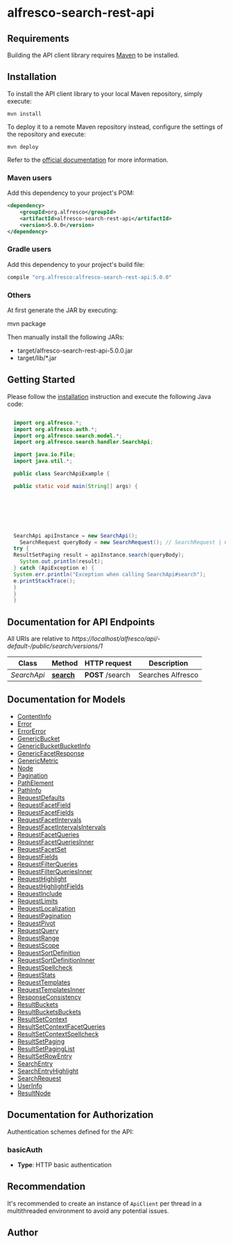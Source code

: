# alfresco-search-rest-api

## Requirements

Building the API client library requires [Maven](https://maven.apache.org) to be installed.

## Installation

To install the API client library to your local Maven repository, simply execute:

```shell
mvn install
```

To deploy it to a remote Maven repository instead, configure the settings of the repository and execute:

```shell
mvn deploy
```

Refer to the [official documentation](https://maven.apache.org/plugins/maven-deploy-plugin/usage.html) for more information.

### Maven users

Add this dependency to your project's POM:

```xml
<dependency>
    <groupId>org.alfresco</groupId>
    <artifactId>alfresco-search-rest-api</artifactId>
    <version>5.0.0</version>
</dependency>
```

### Gradle users

Add this dependency to your project's build file:

```groovy
compile "org.alfresco:alfresco-search-rest-api:5.0.0"
```

### Others

At first generate the JAR by executing:

mvn package

Then manually install the following JARs:

* target/alfresco-search-rest-api-5.0.0.jar
* target/lib/*.jar

## Getting Started

Please follow the [installation](#installation) instruction and execute the following Java code:

```java

  import org.alfresco.*;
  import org.alfresco.auth.*;
  import org.alfresco.search.model.*;
  import org.alfresco.search.handler.SearchApi;

  import java.io.File;
  import java.util.*;

  public class SearchApiExample {

  public static void main(String[] args) {

  





  SearchApi apiInstance = new SearchApi();
    SearchRequest queryBody = new SearchRequest(); // SearchRequest | Generic query API 
  try {
  ResultSetPaging result = apiInstance.search(queryBody);
    System.out.println(result);
  } catch (ApiException e) {
  System.err.println("Exception when calling SearchApi#search");
  e.printStackTrace();
  }
  }
  }

```

## Documentation for API Endpoints

All URIs are relative to *https://localhost/alfresco/api/-default-/public/search/versions/1*

Class | Method | HTTP request | Description
------------ | ------------- | ------------- | -------------
*SearchApi* | [**search**](docs/SearchApi.md#search) | **POST** /search | Searches Alfresco


## Documentation for Models

 - [ContentInfo](docs/ContentInfo.md)
 - [Error](docs/Error.md)
 - [ErrorError](docs/ErrorError.md)
 - [GenericBucket](docs/GenericBucket.md)
 - [GenericBucketBucketInfo](docs/GenericBucketBucketInfo.md)
 - [GenericFacetResponse](docs/GenericFacetResponse.md)
 - [GenericMetric](docs/GenericMetric.md)
 - [Node](docs/Node.md)
 - [Pagination](docs/Pagination.md)
 - [PathElement](docs/PathElement.md)
 - [PathInfo](docs/PathInfo.md)
 - [RequestDefaults](docs/RequestDefaults.md)
 - [RequestFacetField](docs/RequestFacetField.md)
 - [RequestFacetFields](docs/RequestFacetFields.md)
 - [RequestFacetIntervals](docs/RequestFacetIntervals.md)
 - [RequestFacetIntervalsIntervals](docs/RequestFacetIntervalsIntervals.md)
 - [RequestFacetQueries](docs/RequestFacetQueries.md)
 - [RequestFacetQueriesInner](docs/RequestFacetQueriesInner.md)
 - [RequestFacetSet](docs/RequestFacetSet.md)
 - [RequestFields](docs/RequestFields.md)
 - [RequestFilterQueries](docs/RequestFilterQueries.md)
 - [RequestFilterQueriesInner](docs/RequestFilterQueriesInner.md)
 - [RequestHighlight](docs/RequestHighlight.md)
 - [RequestHighlightFields](docs/RequestHighlightFields.md)
 - [RequestInclude](docs/RequestInclude.md)
 - [RequestLimits](docs/RequestLimits.md)
 - [RequestLocalization](docs/RequestLocalization.md)
 - [RequestPagination](docs/RequestPagination.md)
 - [RequestPivot](docs/RequestPivot.md)
 - [RequestQuery](docs/RequestQuery.md)
 - [RequestRange](docs/RequestRange.md)
 - [RequestScope](docs/RequestScope.md)
 - [RequestSortDefinition](docs/RequestSortDefinition.md)
 - [RequestSortDefinitionInner](docs/RequestSortDefinitionInner.md)
 - [RequestSpellcheck](docs/RequestSpellcheck.md)
 - [RequestStats](docs/RequestStats.md)
 - [RequestTemplates](docs/RequestTemplates.md)
 - [RequestTemplatesInner](docs/RequestTemplatesInner.md)
 - [ResponseConsistency](docs/ResponseConsistency.md)
 - [ResultBuckets](docs/ResultBuckets.md)
 - [ResultBucketsBuckets](docs/ResultBucketsBuckets.md)
 - [ResultSetContext](docs/ResultSetContext.md)
 - [ResultSetContextFacetQueries](docs/ResultSetContextFacetQueries.md)
 - [ResultSetContextSpellcheck](docs/ResultSetContextSpellcheck.md)
 - [ResultSetPaging](docs/ResultSetPaging.md)
 - [ResultSetPagingList](docs/ResultSetPagingList.md)
 - [ResultSetRowEntry](docs/ResultSetRowEntry.md)
 - [SearchEntry](docs/SearchEntry.md)
 - [SearchEntryHighlight](docs/SearchEntryHighlight.md)
 - [SearchRequest](docs/SearchRequest.md)
 - [UserInfo](docs/UserInfo.md)
 - [ResultNode](docs/ResultNode.md)


## Documentation for Authorization

Authentication schemes defined for the API:
### basicAuth

- **Type**: HTTP basic authentication


## Recommendation

It's recommended to create an instance of `ApiClient` per thread in a multithreaded environment to avoid any potential issues.

## Author



